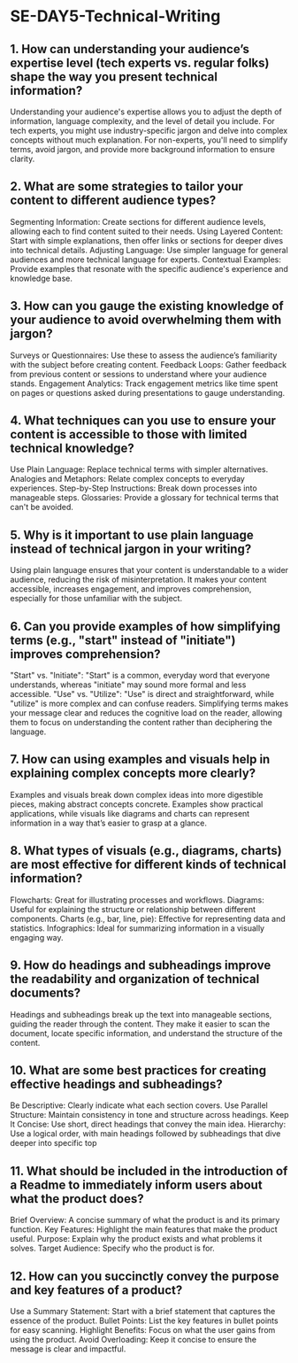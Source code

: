 # SE-DAY5-Technical-Writing
## 1. How can understanding your audience’s expertise level (tech experts vs. regular folks) shape the way you present technical information?

Understanding your audience's expertise allows you to adjust the depth of information, language complexity, and the level of detail you include. For tech experts, you might use industry-specific jargon and delve into complex concepts without much explanation. For non-experts, you'll need to simplify terms, avoid jargon, and provide more background information to ensure clarity.

## 2. What are some strategies to tailor your content to different audience types?

Segmenting Information: Create sections for different audience levels, allowing each to find content suited to their needs.
Using Layered Content: Start with simple explanations, then offer links or sections for deeper dives into technical details.
Adjusting Language: Use simpler language for general audiences and more technical language for experts.
Contextual Examples: Provide examples that resonate with the specific audience's experience and knowledge base.

## 3. How can you gauge the existing knowledge of your audience to avoid overwhelming them with jargon?

Surveys or Questionnaires: Use these to assess the audience’s familiarity with the subject before creating content.
Feedback Loops: Gather feedback from previous content or sessions to understand where your audience stands.
Engagement Analytics: Track engagement metrics like time spent on pages or questions asked during presentations to gauge understanding.

## 4. What techniques can you use to ensure your content is accessible to those with limited technical knowledge?

Use Plain Language: Replace technical terms with simpler alternatives.
Analogies and Metaphors: Relate complex concepts to everyday experiences.
Step-by-Step Instructions: Break down processes into manageable steps.
Glossaries: Provide a glossary for technical terms that can't be avoided.

## 5. Why is it important to use plain language instead of technical jargon in your writing?

Using plain language ensures that your content is understandable to a wider audience, reducing the risk of misinterpretation. It makes your content accessible, increases engagement, and improves comprehension, especially for those unfamiliar with the subject.

## 6. Can you provide examples of how simplifying terms (e.g., "start" instead of "initiate") improves comprehension?

"Start" vs. "Initiate": "Start" is a common, everyday word that everyone understands, whereas "initiate" may sound more formal and less accessible.
"Use" vs. "Utilize": "Use" is direct and straightforward, while "utilize" is more complex and can confuse readers. Simplifying terms makes your message clear and reduces the cognitive load on the reader, allowing them to focus on understanding the content rather than deciphering the language.

## 7. How can using examples and visuals help in explaining complex concepts more clearly?

Examples and visuals break down complex ideas into more digestible pieces, making abstract concepts concrete. Examples show practical applications, while visuals like diagrams and charts can represent information in a way that’s easier to grasp at a glance.

## 8. What types of visuals (e.g., diagrams, charts) are most effective for different kinds of technical information?

Flowcharts: Great for illustrating processes and workflows.
Diagrams: Useful for explaining the structure or relationship between different components.
Charts (e.g., bar, line, pie): Effective for representing data and statistics.
Infographics: Ideal for summarizing information in a visually engaging way.

## 9. How do headings and subheadings improve the readability and organization of technical documents?

Headings and subheadings break up the text into manageable sections, guiding the reader through the content. They make it easier to scan the document, locate specific information, and understand the structure of the content.

## 10. What are some best practices for creating effective headings and subheadings?

Be Descriptive: Clearly indicate what each section covers.
Use Parallel Structure: Maintain consistency in tone and structure across headings.
Keep It Concise: Use short, direct headings that convey the main idea.
Hierarchy: Use a logical order, with main headings followed by subheadings that dive deeper into specific top

## 11. What should be included in the introduction of a Readme to immediately inform users about what the product does?

Brief Overview: A concise summary of what the product is and its primary function.
Key Features: Highlight the main features that make the product useful.
Purpose: Explain why the product exists and what problems it solves.
Target Audience: Specify who the product is for.

## 12. How can you succinctly convey the purpose and key features of a product?

Use a Summary Statement: Start with a brief statement that captures the essence of the product.
Bullet Points: List the key features in bullet points for easy scanning.
Highlight Benefits: Focus on what the user gains from using the product.
Avoid Overloading: Keep it concise to ensure the message is clear and impactful.
